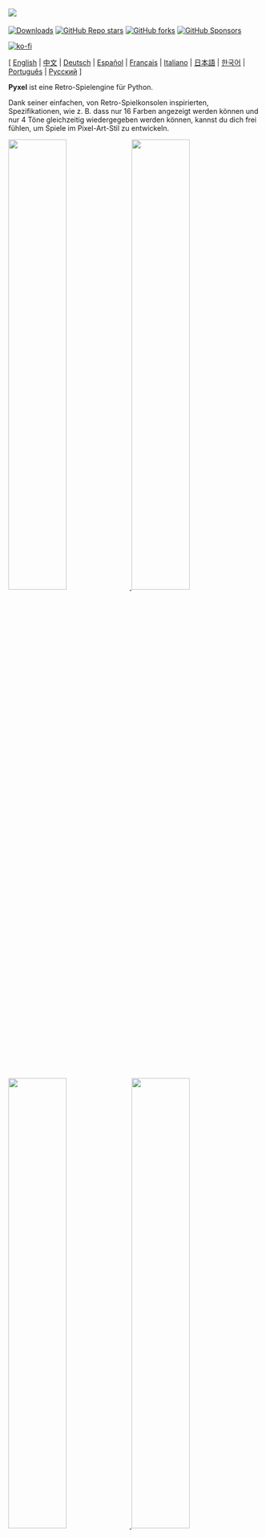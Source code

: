   # <img src="images/pyxel_logo_152x64.png">

[![Downloads](https://static.pepy.tech/personalized-badge/pyxel?period=total&units=international_system&left_color=grey&right_color=blue&left_text=PyPI%20downloads)](https://pypi.org/project/pyxel/)
[![GitHub Repo stars](https://img.shields.io/github/stars/kitao/pyxel?style=social)](https://github.com/kitao/pyxel)
[![GitHub forks](https://img.shields.io/github/forks/kitao/pyxel?style=social)](https://github.com/kitao/pyxel)
[![GitHub Sponsors](https://img.shields.io/github/sponsors/kitao?label=Sponsor%20me&logo=github%20sponsors&style=social)](https://github.com/sponsors/kitao)

[![ko-fi](https://ko-fi.com/img/githubbutton_sm.svg)](https://ko-fi.com/H2H27VDKD)

[ [English](../README.md) | [中文](README.cn.md) | [Deutsch](README.de.md) | [Español](README.es.md) | [Français](README.fr.md) | [Italiano](README.it.md) | [日本語](README.ja.md) | [한국어](README.ko.md) | [Português](README.pt.md) | [Русский](README.ru.md) ]

**Pyxel** ist eine Retro-Spielengine für Python.

Dank seiner einfachen, von Retro-Spielkonsolen inspirierten, Spezifikationen, wie z. B. dass nur 16 Farben angezeigt werden können und nur 4 Töne gleichzeitig wiedergegeben werden können, kannst du dich frei fühlen, um Spiele im Pixel-Art-Stil zu entwickeln.

<a href="../pyxel/examples/01_hello_pyxel.py" target="_blank">
<img src="images/01_hello_pyxel.gif" width="48%">
</a>

<a href="../pyxel/examples/02_jump_game.py" target="_blank">
<img src="images/02_jump_game.gif" width="48%">
</a>

<a href="../pyxel/examples/03_draw_api.py" target="_blank">
<img src="images/03_draw_api.gif" width="48%">
</a>

<a href="../pyxel/examples/04_sound_api.py" target="_blank">
<img src="images/04_sound_api.gif" width="48%">
</a>

<a href="images/image_tilemap_editor.gif" target="_blank">
<img src="images/image_tilemap_editor.gif" width="48%">
</a>

<a href="images/sound_music_editor.gif" target="_blank">
<img src="images/sound_music_editor.gif" width="48%">
</a>

Die Spezifikationen von Pyxel beziehen sich auf die genialen [PICO-8](https://www.lexaloffle.com/pico-8.php) und [TIC-80](https://tic.computer/).

Pyxel ist quelloffen und kostenlos zu verwenden. Fang an, ein Retro-Spiel mit Pyxel zu entwickeln!

## Spezifikationen

- Läuft unter Windows, Mac, und Linux
- Programming with Python
- 16 color palette
- 3 Image-Banks in der Größe 256x256
- 256x256 große 8 Tilemaps
- 4 Kanäle mit 64 definierbaren Tönen
- 8 Musikspuren, die beliebige Klänge kombinieren können
- Tastatur-, Maus- und Gamepad-Eingaben
- Bild- und Toneditor

### Farbpalette

<img src="images/05_color_palette.png">

<img src="images/pyxel_palette.png">

## Installationsanleitung

Es gibt zwei Arten von Pyxel, eine Package-Version und eine Standalone-Version.

### Install Packaged Version

Die Package-Version von Pyxel nutzt Pyxel als ein Python Extension Modul.

Empfohlen für diejenigen, die mit der Verwaltung von Python-Paketen mit dem `pip`-Befehl vertraut sind oder die vollwertige Python-Anwendungen entwickeln wollen.

**Windows**

Nach der Installation von [Python3](https://www.python.org/) (Version 3.7 oder höher), führe folgenden Befehl aus:

```sh
pip install -U pyxel
```

**Mac**

Nach der Installation von [Python3](https://www.python.org/) (version 3.7oder höher), führe folgenden Befehl aus:

```sh
pip3 install -U pyxel
```

**Linux**

Nach der Installation des SDL2-Packages (`libsdl2-dev` für Ubuntu), [Python3](https://www.python.org/) (version 3.7 oder höher) und `python3-pip`, führe folgenden Befehl aus:

```sh
sudo pip3 install -U pyxel
```

Wenn das oben genannte nicht funktioniert, versuche Pyxel selber zu kompilieren, indem du die folgenden Schritte befolgst, wofür `cmake` und `rust` installiert werden müssen:

```sh
git clone https://github.com/kitao/pyxel.git
cd pyxel
make clean all
sudo pip3 install .
```

### Installation der Standalone-Version

Die Standalone-Version von Pyxel verwendet Pyxel als eigenständiges Werkzeug, das nicht von Python abhängig ist.

Empfohlen für diejenigen, die einfach mit dem Programmieren beginnen wollen, ohne sich um Python-Einstellungen zu kümmern, oder für diejenigen, die sofort Pyxel-Spiele spielen wollen.

**Windows**

Lade die neueste Version des Windows-Installationsprogramms (`pyxel-[version]-windows-setup.exe`) von der [Download-Seite](https://github.com/kitao/pyxel/releases) herunter.

**Mac**

Nach der Installation von [Homebrew](https://brew.sh/), führe folgenden Befehl aus:

```sh
brew tap kitao/pyxel
brew install pyxel
```

**Linux**

Nach der Installation des SDL2-Packages (`libsdl2-dev` für Ubuntu) und [Homebrew](https://brew.sh/), führe folgenden Befehl aus:

```sh
brew tap kitao/pyxel
brew install pyxel
```

Falls die oben gennanten Schritte nicht funktionieren, versuche die Package-Version selber zu kompilieren.

### Try Pyxel Examples

Nach der Installation von Pyxel kannst du die Beispiele von Pyxel mit dem folgenden Befehl in das aktuelle Verzeichnis kopieren:

```sh
pyxel copy_examples
```

Die zu kopierenden Beispiele lauten wie folgt:

- [01_hello_pyxel.py](../pyxel/examples/01_hello_pyxel.py) - Einfaches Fenster
- [02_jump_game.py](../pyxel/examples/02_jump_game.py) - Spring Spiel mit Pyxel-Ressource-Datei
- [03_draw_api.py](../pyxel/examples/03_draw_api.py) - Demonstration der Zeichen-APIs
- [04_sound_api.py](../pyxel/examples/04_sound_api.py) - Demonstration of Sound-APIs
- [05_color_palette.py](../pyxel/examples/05_color_palette.py) - Farbpalleten Liste
- [06_click_game.py](../pyxel/examples/06_click_game.py) - Maus-Klick-Spiel
- [07_snake.py](../pyxel/examples/07_snake.py) - Snake mit BGM
- [08_triangle_api.py](../pyxel/examples/08_triangle_api.py) - Demonstration of triangle drawing APIs
- [09_shooter.py](../pyxel/examples/09_shooter.py) - Shoot'em up mit Displayübergängen
- [10_platformer.py](../pyxel/examples/10_platformer.py) - Side-Scroller Platform Spiel mit Karte
- [11_offscreen.py](../pyxel/examples/11_offscreen.py) - Offscreen rendering with Image class
- [30SecondsOfDaylight.pyxapp](images/30SecondsOfDaylight.gif) - 1st Pyxel Jam winning game by [Adam](https://twitter.com/helpcomputer0)
- [megaball.pyxapp](images/megaball.gif) - Arcade ball physics game by [Adam](https://twitter.com/helpcomputer0)

Führe eines der Beispiele mit folgendem Befehl aus:

```sh
cd pyxel_examples
pyxel run 01_hello_pyxel.py
pyxel play 30SecondsOfDaylight.pyxapp
```

## Verwendung

### Eine Pyxel-Anwendung erstellen

Nachdem du das Pyxel-Modul in Ihr Python-Skript importiert hast, gib zunächst die Fenstergröße mit der Funktion `init` an und starten dann die Pyxel-Anwendung mit der Funktion `run`.

```python
import pyxel

pyxel.init(160, 120)

def update():
    if pyxel.btnp(pyxel.KEY_Q):
        pyxel.quit()

def draw():
    pyxel.cls(0)
    pyxel.rect(10, 10, 20, 20, 11)

pyxel.run(update, draw)
```

Die Argumente der Funktion `run` sind die `update` Funktion, um jedes Bild zu aktualisieren, und die Funktion `draw`, um den Bildschirm bei Bedarf zu zeichnen.

In einer tatsächlichen Anwendung ist es empfehlenswert, den Pyxel-Code in eine Klasse zu verpacken, wie unten dargestellt:

```python
import pyxel

class App:
    def __init__(self):
        pyxel.init(160, 120)
        self.x = 0
        pyxel.run(self.update, self.draw)

    def update(self):
        self.x = (self.x + 1) % pyxel.width

    def draw(self):
        pyxel.cls(0)
        pyxel.rect(self.x, 0, 8, 8, 9)

App()
```

Es ist auch möglich, einfachen Code zu schreiben, der die Funktionen `show` und `flip` verwendet, um einfache Grafiken und Animationen zu zeichnen.

Die Funktion `show` zeigt das Fenster an und wartet, bis die Taste `Esc` gedrückt wird.

```python
import pyxel

pyxel.init(120, 120)
pyxel.cls(1)
pyxel.circb(60, 60, 40, 7)
pyxel.show()
```

Die Funktion "flip" aktualisiert den Bildschirm einmal.

```python
import pyxel

pyxel.init(120, 80)

while True:
    pyxel.cls(3)
    pyxel.rectb(pyxel.frame_count % 160 - 40, 20, 40, 40, 7)
    pyxel.flip()
```

### Pyxel-Anwendung ausführen

Das erstellte Python-Skript kann mit dem folgenden Befehl ausgeführt werden:

```sh
pyxel run PYTHON_SCRIPT_FILE
```

In der Package-Version kann es wie ein normales Python-Skript ausgeführt werden:

```sh
cd pyxel_examples
python3 PYTHON_SCRIPT_FILE
```

(Für Windows, gib `python` anstatt `python3` ein)

### Shortcuts

Die folgenden Shortcuts können eingegeben werden, während eine Pyxel-Anwendung läuft:

- `Esc`<br>
Schließt die Anwendung
- `Alt(Option)+1`<br>
Speichert einen Screenshot zum Desktop
- `Alt(Option)+2`<br>
Setzt die Startzeit für die Aufnahme des Bildschirmaufzeichnung zurück
- `Alt(Option)+3`<br>
Speichert die Bildschirmaufzeichnung zum Desktop (bis zu 10 Sekunden)
- `Alt(Option)+0`<br>
Umschalten des Leistungsmonitors (fps, Updatezeit und Framezeit)
- `Alt(Option)+Enter`<br>
Fullscreen umschalten

### Wie man eine Ressource erstellt

Der Pyxel Editor kann Bilder und Töne erstellen, die in einer Pyxel-Anwendung verwendet werden.

Starte den Editor mit folgendem Befehl:

```sh
pyxel edit [PYXEL_RESOURCE_FILE]
```

Wenn die angegebene Pyxel-Datei (.pyxres) existiert, wird die Datei geladen, wenn nicht, wird eine neue Datei mit dem angegebenen Namen erstellt. Wenn die Datei nicht angegeben wird, lautet der Name my_resource.pyxres.

Nach dem Start des Pyxel-Editors kann die Datei durch Drag-and-Drop einer anderen Ressourcendatei gewechselt werden. Wenn die Taste ``Strg(Cmd)`` während des Drag-and-Drops gedrückt wird, wird nur der Ressourcentyp (Bild/Tilemap/Sound/Musik), der gerade bearbeitet wird, geladen. Das ermöglicht es, mehrere Ressourcendateien zu einer einzigen zu kombinieren.

Die erstellte Ressourcendatei kann mit der Funktion `load` geladen werden.

Der Pyxel Editor hat die folgenden Bearbeitungsmodi

**Bildeditor:**

Der Modus zum Editieren von Image Banks.

<img src="images/image_editor.gif">

Per Drag-and-Drop einer Bild-Datei (png/gif/jpeg) auf das Bildeditor-Fenster kann das Bild in die aktuell ausgewählte Image-Bank geladen werden.

**Tilemap-Editor:**

Der Modus zum editieren von Tilemaps in welcher Bilder aus der Image Bank in einem Tile-Pattern arrangiert sind.

<img src="images/tilemap_editor.gif">

**Sound-Editor:**

Der Modus um Sounds zu editieren.

<img src="images/sound_editor.gif">

**Musik-Editor:**

Der Modus um Sounds in Wiedergabereihenfolge zu Musik zusammenzufügen.

<img src="images/music_editor.gif">

### Andere Methoden der Ressourcenerstellung

Pyxel-Bilder und Tilemaps können auch mit den folgenden Methoden erstellt werden:

- Erstelle ein Bild aus einer Liste strings mit der `Image.set` Funktion oder der `Tilemap.set` Funktion.
- Lade eine Bild-Datei (png/gif/jpeg) in die Pyxel-Palette mit der `Image.load` Funktion.

Pyxel-Sounds können auch mit der folgenden Methode erstellt werden:

- Erstelle einen Sound aus einem String mit der `Sound.set` Funktion oder der `Music.set` Funktion.

Bitte lesen Sie die API-Referenz für die Verwendung dieser Funktionen.

### Wie man seine Pyxel-Applikation teilen kann

Pyxel unterstützt ein spezielles Dateiformat für das Teilen von Pyxel-Anwendungen (Pyxel application file), das plattformübergreifend funktioniert.

Erstelle die Pyxel-Anwendungsdatei (.pyxapp) mit folgendem Befehl:

```sh
pyxel package APP_ROOT_DIR STARTUP_SCRIPT_FILE
```

Wenn die Anwendung Ressourcen oder zusätzliche Module enthalten soll, legen Sie diese in den Anwendungsordner.

Die erstellte Anwendungsdatei kann mit dem folgenden Befehl ausgeführt werden:

```sh
pyxel play PYXEL_APP_FILE
```

## API-Referenz

### System

- `width`, `height`<br>
Die Breite und Höhe des Fensters

- `frame_count`<br>
Die Anzahl der bereits gezeigten Bilder

- `init(width, height, [title], [fps], [quit_key], [capture_scale], [capture_sec])`<br>
Initialisiere die Bildschirmgröße der Pyxel-Anwendung  (`width`, `height`). Folgenden kann als Option engegeben werden: den Titel des Fensters mit `title`, die Framerate mit `fps`, die Taste zum Beenden des Programms `quit_key`, the scale of the screen capture with `capture_scale`, und die maximale Aufnahmezeit des Bildschirmaufnahmevideos mit `capture_sec`.<br>
z.B. `pyxel.init(160, 120, title="My Pyxel App", fps=60, quit_key=pyxel.KEY_NONE, capture_scale=3, capture_sec=0)`

- `run(update, draw)`<br>
Starte das Pyxel-Programm und rufe die Funktion `update` zum Updaten des Bildschirms und die `draw` Funktion zum anzeigen.

- `show()`<br>
Zeige das Fenster und warte bis die `Esc` Taste gedrückt wird. (Nicht in normalen Anwendungen benutzen)

- `flip()`<br>
Updatet das Fenster ein mal. (Nicht in normalen Anwendungen benutzen)

- `quit()`<br>
Beende das Pyxel-Programm.

### Ressourcen

- `load(filename, [image], [tilemap], [sound], [music])`<br>
Lade die Ressourcen-Datei (.pyxres). Falls ``False`` für den Ressourcentyp angegeben ist (``image/tilemap/sound/music``), wird die Ressource nicht geladen.

### Eingabe
- `mouse_x`, `mouse_y`<br>
Die aktuelle Position der Maus

- `mouse_wheel`<br>
Der aktuelle Wert des Scrollrads

- `btn(key)`<br>
Return `True` falls `key` gedrückt ist, sonst return `False` ([Liste der Schlüsseldefinitionen](../pyxel/__init__.pyi))

- `btnp(key, [hold], [period])`<br>
Return `True` falls `key` gedrückt ist, sonst return `False`. Wenn `hold` und `period` angegeben sind, wird `True` am `period` Bildintervall returned, falls `key` für mehr als `hold` Frames gedrückt ist

- `btnr(key)`<br>
Return `True` falls `key` in dem Frame losgelassen wird, sonst return `False`

- `mouse(visible)`<br>
Falls `visible`  `True` ist, zeige den Mauscursor. Falls `False`, verstecke ihn. Obwohl man den Cursor dann nicht sehen kann, wird seine Position geupdated

### Grafiken

- `colors`<br>
Liste der Anzeigefarben der Palette. Die Anzeigefarbe wird durch einen numerischen 24-Bit-Wert angegeben. Verwende `colors.from_list` und `colors.to_list`, um Python-Listen direkt zuzuweisen und abzurufen.<br>
z.B. `org_colors = pyxel.colors.to_list(); pyxel.colors[15] = 0x112233; pyxel.colors.from_list(org_colors)`

- `image(img)`<br>
Bediene die Image-Bank `img` (0-2). (Siehe die Klasse Image)<br>
z.B. `pyxel.image(0).load(0, 0, "title.png")`

- `tilemap(tm)`<br>
Bediene die Tilemap `tm`(0-7) (siehe die Tilemap class)

- `clip(x, y, w, h)`<br>
Setze den Bildausschnitt von (`x`, `y`) zu Breite `w` und Höhe `h`. Setze den Bildausschnitt zurück zum Follbild mit `clip()`

- `camera(x, y)`<br>
Change the upper left corner coordinates of the screen to (`x`, `y`). Reset the upper left corner coordinates to (`0`, `0`) with `camera()`.

- `pal(col1, col2)`<br>
Ersetze Farbe `col1` mit `col2` beim zeichnen. Mit `pal()` lässt sich die Pallete auf die initiale zurücksetzen

- `cls(col)`<br>
Das Fenster mit der Farbe `col` füllen

- `pget(x, y)`<br>
Erhalte den Pixel an der Position (`x`, `y`).

- `pset(x, y, col)`<br>
Zeichne einen Pixel der Farbe `col` an der Position (`x`, `y`)

- `line(x1, y1, x2, y2, col)`<br>
Zeichne eine Linie der Farbe `col` von (`x1`, `y1`) bis (`x2`, `y2`)

- `rect(x, y, w, h, col)`<br>
Zeichne ein Rechteck der Breite `w`, Höhe `h` und Farbe `col` ausgehend von (`x`, `y`)

- `rectb(x, y, w, h, col)`<br>
Zeichne die Umrisse eines Rechtecks der Breite `w`, Höhe `h` und Farbe `col` ausgehend von (`x`, `y`)

- `circ(x, y, r, col)`<br>
Zeichne einen Kreis mit dem Radius `r` und Farbe `col` an der Stelle (`x`, `y`)

- `circb(x, y, r, col)`<br>
Zeichne die Umrisse eines Kreises mit dem Radius `r` und Farbe `col` an der Stelle (`x`, `y`)

- `tri(x1, y1, x2, y2, x3, y3, col)`<br>
Zeichne ein Dreieck mit den Scheitelpunkten (`x1`, `y1`), (`x2`, `y2`), (`x3`, `y3`) und Farbe `col`

- `trib(x1, y1, x2, y2, x3, y3, col)`<br>
Zeichne die Umrisse eines Dreiecks mit den Scheitelpunkten (`x1`, `y1`), (`x2`, `y2`), (`x3`, `y3`) und Farbe `col`

- `blt(x, y, img, u, v, w, h, [colkey])`<br>
Kopiere eine Region der Größe (`w`, `h`) von (`u`, `v`) des Image Banks `img`(0-2) zur Position (`x`, `y`). Falls `w` und/oder `h` negativ ist, wird der Ausschnitt horizontal und/oder vertical gespiegelt. Falls `colkey` angegeben ist, wird der Auschnitt als transparentes Farbe behandelt

<img src="images/blt_figure.png">

- `bltm(x, y, tm, u, v, w, h, [colkey])`<br>
Copy the region of size (`w`, `h`) from (`u`, `v`) of the tilemap `tm` (0-7) to (`x`, `y`). If negative value is set for `w` and/or `h`, it will reverse horizontally and/or vertically. If `colkey` is specified, treated as transparent color. The size of a tile is 8x8 pixels and is stored in a tilemap as a tuple of `(tile_x, tile_y)`.

<img src="images/bltm_figure.png">

- `text(x, y, s, col)`<br>
Zeichne einen String `s` der Farbe `col` bei (`x`, `y`)

### Audio

- `sound(snd)`<br>
Bediene den Ton `snd`(0-63). (siehe die Sound class).<br>
z.B. `pyxel.sound(0).speed = 60`

- `music(msc)`<br>
Bediene die Musik `msc`(0-7) (siehe die Music class)

- `play_pos(ch)`<br>
Ermittelt die Tonwiedergabeposition des Kanals `ch` (0-3) als Tupel von `(Ton-Nr., Noten-Nr.)`. Gibt `None` zurück, wenn die Wiedergabe gestoppt ist.

- `play(ch, snd, [loop])`<br>
Spielt den Ton `snd` (0-63) auf Kanal `ch` (0-3). Falls `snd` eine Liste ist, wird es in der Reihenfolge abgespielt. Falls `True` für `loop` angeben ist, wird eine Schleifenwiedergabe durchgeführt.

- `playm(msc, [loop])`<br>
Spielt die Musik `msc` (0-7). Falls `True` für `loop` angegeben ist, wird eine Schleifenwiedergabe durchgeführt.

- `stop([ch])`<br>
Stoppt die Wiedergabe des angegebenen Kanals `ch` (0-3). `stop()`, um die Wiedergabe aller Kanäle zu stoppen.

- `play_pos(ch)`<br>
Erhalte die Sound-Playback-Position des Kanals `ch`. Die 100's und 1000's zeigen die Soundnummer und die 1's und 10's zeigen die Notennummer. Wenn playback gestoppt ist, return `-1`

### Image Klasse

- `width`, `height`<br>
Die Breite und Höhe des Bildes

- `data`<br>
Die Daten des Bildes (256x256 zweidimensionale list)

- `get(x, y)`<br>
Erhalte die Daten des Bildes an der Position (`x`, `y`)

- `set(x, y, data)`<br>
Setzen des Bildes an (`x`, `y`) durch eine Liste von strings.<br>
z.B. `pyxel.image(0).set(10, 10, ["0123", "4567", "89ab", "cdef"])`

- `load(x, y, filename)`<br>
Lade die Bild-Datei (png/gif/jpeg) at (`x`, `y`).

### Tilemap Klasse

- `width`, `height`<br>
Die Breite und Höhe der Tilemap

- `refimg`<br>
Die von der Tilemap referenzierte Image-Bank (0-2)

- `set(x, y, data)`<br>
Setzen der Tilemap an (`x`, `y`) durch eine Liste von strings.<br>
z.B. `pyxel.tilemap(0).set(0, 0, ["000102", "202122", "a0a1a2", "b0b1b2"])`

- `pget(x, y)`<br>
Gibt die Tile bei (`x`, `y`). Ein Tile ist eine Tuple von `(tile_x, tile_y)`.

- `pset(x, y, tile)`<br>
Zeichne eine `tile` bei (`x`, `y`). Ein Tile ist eine Tuple von `(tile_x, tile_y)`.

### Sound Klasse

- `notes`<br>
Liste der Noten (0-127). Je höher die Zahl, desto höher die Tonhöhe, und bei 33 wird sie zu "A2" (440Hz). Der Rest ist -1.

- `tones`<br>
Liste der Töne (0:Triangle/ 1:Square / 2:Pulse / 3: Noise)

- `volumes`<br>
Liste von Lautstärken (0-7)

- `effects`<br>
Liste von Effekten (0:None / 1:Slide / 2:Vibrato / 3:FadeOut)

- `speed`<br>
Abspielgeschwindigkeit. 1 ist die schnellste, und je größer die Zahl, desto langsamer die Wiedergabegeschwindigkeit. Bei 120 entspricht die Länge einer Note 1 Sekunde.

- `set(notes, tones, volumes, effects, speed)`<br>
Legt Noten, Töne, Lautstärken und Effekte mit einer Zeichenfolge fest. Wenn die Länge der Töne, Lautstärken und Effekte kürzer ist als die der Noten, wird sie von Anfang an wiederholt.

- `set_notes(notes)`<br>
Setzt die Noten mit einem string aus 'CDEFGAB'+'#-'+'0123' oder 'R'. Groß- und Kleinschreibung sowie Leerzeichen werden ignoriert.<br>
z.B. `pyxel.sound(0).set_note("G2B-2D3R RF3F3F3")`

- `set_tones(tones)`<br>
Setzt die Töne mit einem string aus 'TSPN'. Groß- und Kleinschreibung sowie Leerzeichen werden ignoriert.<br>
z.B. `pyxel.sound(0).set_tone("TTSS PPPN")`

- `set_volumes(volumes)`<br>
Setzt die Lautstärke mit einer Zeichenkette aus '01234567'.  Groß- und Kleinschreibung sowie Leerzeichen werden ignoriert.<br>
z.B. `pyxel.sound(0).set_volume("7777 7531")`

- `set_effects(effects)`<br>
Setzt die Effekte mit einer Zeichenkette aus 'NSVF'. Groß- und Kleinschreibung sowie Leerzeichen werden ignoriert.<br>
z.B. `pyxel.sound(0).set_effect("NFNF NVVS")`

### Musik Klasse

- `sequences`<br>
Zweidimensionale Liste von Klängen (0-63), aufgelistet nach der Anzahl der Kanäle

- `set(seq0, seq1, seq2, seq3)`<br>
Setzt die Tonlisten (0-63) für alle Kanäle fest. Wenn eine leere Liste angegeben wird, wird dieser Kanal nicht für die Wiedergabe verwendet.<br>
z.B. `pyxel.music(0).set([0, 1], [2, 3], [4], [])`

### Advanced APIs

Pyxel verfügt über "fortgeschrittene APIs", die in dieser Referenz nicht erwähnt werden, weil sie "Benutzer verwirren können" oder "spezielles Wissen zur Nutzung erfordern".

Wenn du mit deinen Fähigkeiten vertraut bist, versuche [hiermit](../pyxel/__init__.pyi) als Anhaltspunkt erstaunliche Werke zu schaffen!

## Wie du beitragen kannst

### Ein Issue einreichen

Verwende den [Issue Tracker] (https://github.com/kitao/pyxel/issues), um Fehlerberichte und Funktions-/Erweiterungswünsche einzureichen. Vergewissere dich vor dem Einreichen eines neuen Problems, dass es kein ähnliches offenes Problem gibt.

### Manuelles Testen

Jeder, der den Code manuell testet und Fehler oder Verbesserungsvorschläge im [Issue Tracker](https://github.com/kitao/pyxel/issues) meldet, ist herzlich willkommen!

### Pull Request einreichen

Patches/Fixes werden in Form von Pull Requests (PRs) akzeptiert. Stellen Sie sicher, dass das Problem, auf das sich der Pull Request bezieht, im Issue Tracker offen ist.

Bei einem eingereichten Pull-Request wird davon ausgegangen, dass der Veröffentlichung unter der [MIT Lizenz](../LICENSE) zugestimmt wird.

## Weitere Informationen

- [Q&A](https://github.com/kitao/pyxel/wiki/Pyxel-Q&A)
- [User Examples](https://github.com/kitao/pyxel/wiki/Pyxel-User-Examples)
- [Discord Server (English)](https://discord.gg/FC7kUZJ)
- [Discord Server (Japanese - 日本語版)](https://discord.gg/qHA5BCS)

## Lizenz

Pyxel steht unter der [MIT-Lizenz](../LICENSE). Es kann innerhalb proprietärer Software wiederverwendet werden, vorausgesetzt, dass alle Kopien der Software oder ihrer wesentlichen Teile eine Kopie der Bedingungen der MIT-Lizenz und auch einen Copyright-Hinweis enthalten.

## Sponsoren Werben

Pyxel sucht Sponsoren auf GitHub Sponsors. Ziehen Sie in Erwägung, Pyxel für die fortlaufende Wartung und Funktionserweiterungen zu sponsern. Sponsoren können sich über Pyxel als Vorteil beraten. Weitere Informationen finden Sie [hier](https://github.com/sponsors/kitao).
